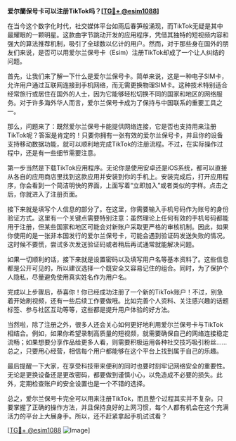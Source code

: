 **爱尔蘭保号卡可以注册TikTok吗？[[TG💪+ @esim1088](https://t.me/s/esim1088)]**

在当今这个数字化时代，社交媒体平台如雨后春笋般涌现，而TikTok无疑是其中最耀眼的一颗明星。这款由字节跳动开发的应用程序，凭借其独特的短视频内容和强大的算法推荐机制，吸引了全球数以亿计的用户。然而，对于那些身在国外的朋友们来说，是否可以用爱尔兰保号卡（Esim）注册TikTok却成了一个让人纠结的问题。

首先，让我们来了解一下什么是爱尔兰保号卡。简单来说，这是一种电子SIM卡，允许用户通过互联网连接到手机网络，而无需更换物理SIM卡。这种技术特别适合经常旅行或居住在国外的人士，因为它能够轻松切换不同的国家和地区的网络服务。对于许多海外华人而言，爱尔兰保号卡成为了保持与中国联系的重要工具之一。

那么，问题来了：既然爱尔兰保号卡能提供网络连接，它是否也支持用来注册TikTok呢？答案是肯定的！只要你拥有一张有效的爱尔兰保号卡，并且你的设备支持移动数据功能，就可以顺利地完成TikTok的注册流程。不过，在实际操作过程中，还是有一些细节需要注意。

第一步当然是下载TikTok应用程序。无论你是使用安卓还是iOS系统，都可以直接从各自的应用商店里找到这款应用并安装到你的手机上。安装完成后，打开应用程序，你会看到一个简洁明快的界面，上面写着“立即加入”或者类似的字样。点击之后，你就进入了注册页面。

接下来就是填写个人信息的部分了。在这里，你需要输入手机号码作为账号的身份验证方式。这里有一个关键点需要特别注意：虽然理论上任何有效的手机号码都能用于注册，但某些国家和地区可能会对新账户采取更严格的审核机制。因此，如果你使用的是一张非本国发行的爱尔兰保号卡，可能会遇到验证码发送失败的情况。这时候不要慌，尝试多次发送验证码或者稍后再试通常就能解决问题。

如果一切顺利的话，接下来就是设置密码以及填写用户名等基本资料了。这些信息都是公开可见的，所以建议选择一个既安全又容易记住的组合。同时，为了保护个人隐私，尽量避免使用真实姓名作为用户名。

完成以上步骤后，恭喜你！你已经成功注册了一个新的TikTok账户！不过，别急着开始刷视频，还有一些后续工作要做哦。比如完善个人资料、关注感兴趣的话题标签、参与社区互动等等，这些都是提升用户体验的好方法。

当然啦，除了注册之外，很多人还会关心如何更好地利用爱尔兰保号卡与TikTok相结合。例如，如果你希望录制高质量的短视频，就需要确保自己的网络连接稳定流畅；如果想要分享作品给更多人看，则需要积极运用各种社交技巧吸引粉丝……总之，只要用心经营，相信每个用户都能够在这个平台上找到属于自己的乐趣。

最后提醒一下大家，在享受科技带来便利的同时也要时刻牢记网络安全的重要性。无论是更换设备还是更改密码，都要做到谨慎小心，以免造成不必要的损失。此外，定期检查账户的安全设置也是一个不错的选择。

总之，爱尔兰保号卡完全可以用来注册TikTok，而且整个过程其实并不复杂。只要掌握了正确的操作方法，并且保持良好的上网习惯，每个人都有机会在这个充满活力的平台上大展身手。所以，还不赶紧拿起手机试试看？

[[TG💪+ @esim1088](https://t.me/s/esim1088) ![Image](https://i.postimg.cc/4NQfJmqS/Snipaste-2025-05-13-00-14-12.png)]